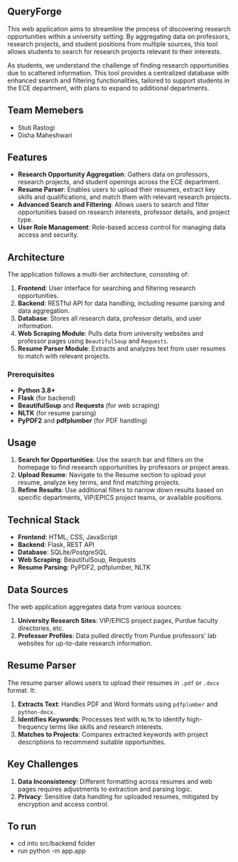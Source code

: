 ## QueryForge
This web application aims to streamline the process of discovering research opportunities within a university setting. By aggregating data on professors, research projects, and student positions from multiple sources, this tool allows students to search for research projects relevant to their interests. 

As students, we understand the challenge of finding research opportunities due to scattered information. This tool provides a centralized database with enhanced search and filtering functionalities, tailored to support students in the ECE department, with plans to expand to additional departments.

## Team Memebers

* Stuti Rastogi
* Disha Maheshwari


## Features
- **Research Opportunity Aggregation**: Gathers data on professors, research projects, and student openings across the ECE department.
- **Resume Parser**: Enables users to upload their resumes, extract key skills and qualifications, and match them with relevant research projects.
- **Advanced Search and Filtering**: Allows users to search and filter opportunities based on research interests, professor details, and project type.
- **User Role Management**: Role-based access control for managing data access and security.

## Architecture
The application follows a multi-tier architecture, consisting of:
1. **Frontend**: User interface for searching and filtering research opportunities.
2. **Backend**: RESTful API for data handling, including resume parsing and data aggregation.
3. **Database**: Stores all research data, professor details, and user information.
4. **Web Scraping Module**: Pulls data from university websites and professor pages using `BeautifulSoup` and `Requests`.
5. **Resume Parser Module**: Extracts and analyzes text from user resumes to match with relevant projects.

### Prerequisites
- **Python 3.8+**
- **Flask** (for backend)
- **BeautifulSoup** and **Requests** (for web scraping)
- **NLTK** (for resume parsing)
- **PyPDF2** and **pdfplumber** (for PDF handling)
  

## Usage
1. **Search for Opportunities**: Use the search bar and filters on the homepage to find research opportunities by professors or project areas.
2. **Upload Resume**: Navigate to the Resume section to upload your resume, analyze key terms, and find matching projects.
3. **Refine Results**: Use additional filters to narrow down results based on specific departments, VIP/EPICS project teams, or available positions.

## Technical Stack
- **Frontend**: HTML, CSS, JavaScript
- **Backend**: Flask, REST API
- **Database**: SQLite/PostgreSQL
- **Web Scraping**: BeautifulSoup, Requests
- **Resume Parsing**: PyPDF2, pdfplumber, NLTK

## Data Sources
The web application aggregates data from various sources:
1. **University Research Sites**: VIP/EPICS project pages, Purdue faculty directories, etc.
2. **Professor Profiles**: Data pulled directly from Purdue professors' lab websites for up-to-date research information.

## Resume Parser
The resume parser allows users to upload their resumes in `.pdf` or `.docx` format. It:
1. **Extracts Text**: Handles PDF and Word formats using `pdfplumber` and `python-docx`.
2. **Identifies Keywords**: Processes text with `NLTK` to identify high-frequency terms like skills and research interests.
3. **Matches to Projects**: Compares extracted keywords with project descriptions to recommend suitable opportunities.

## Key Challenges
1. **Data Inconsistency**: Different formatting across resumes and web pages requires adjustments to extraction and parsing logic.
2. **Privacy**: Sensitive data handling for uploaded resumes, mitigated by encryption and access control.

## To run
* cd into src/backend folder
* run python -m app.app